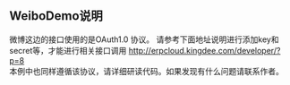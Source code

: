 ## WeiboDemo说明 ##
微博这边的接口使用的是OAuth1.0 协议。
请参考下面地址说明进行添加key和secret等，才能进行相关接口调用
http://erpcloud.kingdee.com/developer/?p=8<br>
本例中也同样遵循该协议，请详细研读代码。如果发现有什么问题请联系作者。



